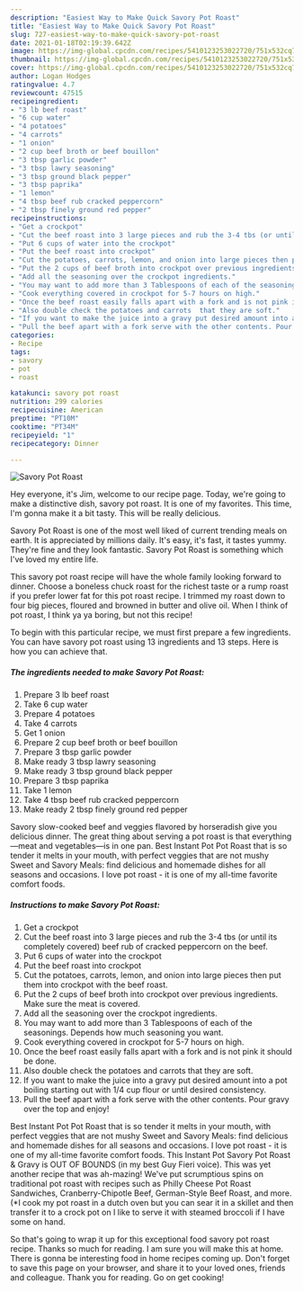 ```yaml
---
description: "Easiest Way to Make Quick Savory Pot Roast"
title: "Easiest Way to Make Quick Savory Pot Roast"
slug: 727-easiest-way-to-make-quick-savory-pot-roast
date: 2021-01-18T02:19:39.642Z
image: https://img-global.cpcdn.com/recipes/5410123253022720/751x532cq70/savory-pot-roast-recipe-main-photo.jpg
thumbnail: https://img-global.cpcdn.com/recipes/5410123253022720/751x532cq70/savory-pot-roast-recipe-main-photo.jpg
cover: https://img-global.cpcdn.com/recipes/5410123253022720/751x532cq70/savory-pot-roast-recipe-main-photo.jpg
author: Logan Hodges
ratingvalue: 4.7
reviewcount: 47515
recipeingredient:
- "3 lb beef roast"
- "6 cup water"
- "4 potatoes"
- "4 carrots"
- "1 onion"
- "2 cup beef broth or beef bouillon"
- "3 tbsp garlic powder"
- "3 tbsp lawry seasoning"
- "3 tbsp ground black pepper"
- "3 tbsp paprika"
- "1 lemon"
- "4 tbsp beef rub cracked peppercorn"
- "2 tbsp finely ground red pepper"
recipeinstructions:
- "Get a crockpot"
- "Cut the beef roast into 3 large pieces and rub the 3-4 tbs (or until its completely covered) beef rub of cracked peppercorn on the beef."
- "Put 6 cups of water into the crockpot"
- "Put the beef roast into crockpot"
- "Cut the potatoes, carrots, lemon, and onion into large pieces then put them into crockpot with the beef roast."
- "Put the 2 cups of beef broth into crockpot over previous ingredients. Make sure the meat is covered."
- "Add all the seasoning over the crockpot ingredients."
- "You may want to add more than 3 Tablespoons of each of the seasonings. Depends how much seasoning you want."
- "Cook everything covered in crockpot for 5-7 hours on high."
- "Once the beef roast easily falls apart with a fork and is not pink it should be done."
- "Also double check the potatoes and carrots  that they are soft."
- "If you want to make the juice into a gravy put desired amount into a pot boiling starting out with 1/4 cup flour or until desired consistency."
- "Pull the beef apart with a fork serve with the other contents. Pour gravy over the top and enjoy!"
categories:
- Recipe
tags:
- savory
- pot
- roast

katakunci: savory pot roast 
nutrition: 299 calories
recipecuisine: American
preptime: "PT10M"
cooktime: "PT34M"
recipeyield: "1"
recipecategory: Dinner

---
```



![Savory Pot Roast](https://img-global.cpcdn.com/recipes/5410123253022720/751x532cq70/savory-pot-roast-recipe-main-photo.jpg)

Hey everyone, it's Jim, welcome to our recipe page. Today, we're going to make a distinctive dish, savory pot roast. It is one of my favorites. This time, I'm gonna make it a bit tasty. This will be really delicious.

Savory Pot Roast is one of the most well liked of current trending meals on earth. It is appreciated by millions daily. It's easy, it's fast, it tastes yummy. They're fine and they look fantastic. Savory Pot Roast is something which I've loved my entire life.

This savory pot roast recipe will have the whole family looking forward to dinner. Choose a boneless chuck roast for the richest taste or a rump roast if you prefer lower fat for this pot roast recipe. I trimmed my roast down to four big pieces, floured and browned in butter and olive oil. When I think of pot roast, I think ya ya boring, but not this recipe!


To begin with this particular recipe, we must first prepare a few ingredients. You can have savory pot roast using 13 ingredients and 13 steps. Here is how you can achieve that.

<!--inarticleads1-->

##### The ingredients needed to make Savory Pot Roast:

1. Prepare 3 lb beef roast
1. Take 6 cup water
1. Prepare 4 potatoes
1. Take 4 carrots
1. Get 1 onion
1. Prepare 2 cup beef broth or beef bouillon
1. Prepare 3 tbsp garlic powder
1. Make ready 3 tbsp lawry seasoning
1. Make ready 3 tbsp ground black pepper
1. Prepare 3 tbsp paprika
1. Take 1 lemon
1. Take 4 tbsp beef rub cracked peppercorn
1. Make ready 2 tbsp finely ground red pepper


Savory slow-cooked beef and veggies flavored by horseradish give you delicious dinner. The great thing about serving a pot roast is that everything—meat and vegetables—is in one pan. Best Instant Pot Pot Roast that is so tender it melts in your mouth, with perfect veggies that are not mushy Sweet and Savory Meals: find delicious and homemade dishes for all seasons and occasions. I love pot roast - it is one of my all-time favorite comfort foods. 

<!--inarticleads2-->

##### Instructions to make Savory Pot Roast:

1. Get a crockpot
1. Cut the beef roast into 3 large pieces and rub the 3-4 tbs (or until its completely covered) beef rub of cracked peppercorn on the beef.
1. Put 6 cups of water into the crockpot
1. Put the beef roast into crockpot
1. Cut the potatoes, carrots, lemon, and onion into large pieces then put them into crockpot with the beef roast.
1. Put the 2 cups of beef broth into crockpot over previous ingredients. Make sure the meat is covered.
1. Add all the seasoning over the crockpot ingredients.
1. You may want to add more than 3 Tablespoons of each of the seasonings. Depends how much seasoning you want.
1. Cook everything covered in crockpot for 5-7 hours on high.
1. Once the beef roast easily falls apart with a fork and is not pink it should be done.
1. Also double check the potatoes and carrots  that they are soft.
1. If you want to make the juice into a gravy put desired amount into a pot boiling starting out with 1/4 cup flour or until desired consistency.
1. Pull the beef apart with a fork serve with the other contents. Pour gravy over the top and enjoy!


Best Instant Pot Pot Roast that is so tender it melts in your mouth, with perfect veggies that are not mushy Sweet and Savory Meals: find delicious and homemade dishes for all seasons and occasions. I love pot roast - it is one of my all-time favorite comfort foods. This Instant Pot Savory Pot Roast &amp; Gravy is OUT OF BOUNDS (in my best Guy Fieri voice). This was yet another recipe that was ah-mazing! We&#39;ve put scrumptious spins on traditional pot roast with recipes such as Philly Cheese Pot Roast Sandwiches, Cranberry-Chipotle Beef, German-Style Beef Roast, and more. (*I cook my pot roast in a dutch oven but you can sear it in a skillet and then transfer it to a crock pot on I like to serve it with steamed broccoli if I have some on hand. 

So that's going to wrap it up for this exceptional food savory pot roast recipe. Thanks so much for reading. I am sure you will make this at home. There is gonna be interesting food in home recipes coming up. Don't forget to save this page on your browser, and share it to your loved ones, friends and colleague. Thank you for reading. Go on get cooking!
